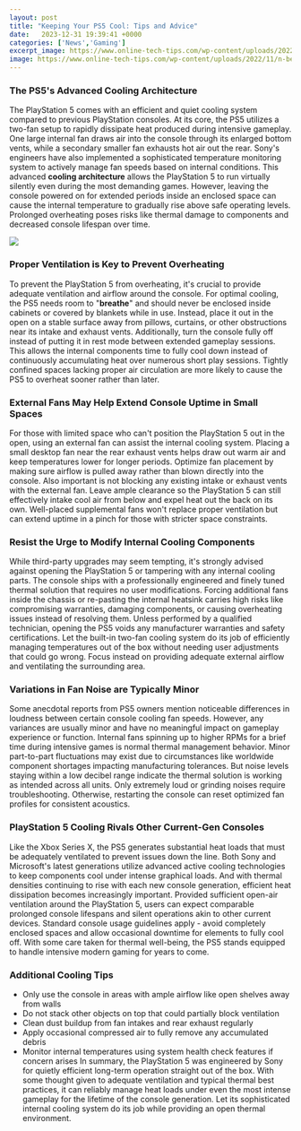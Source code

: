 ```yaml
---
layout: post
title: "Keeping Your PS5 Cool: Tips and Advice"
date:   2023-12-31 19:39:41 +0000
categories: ['News','Gaming']
excerpt_image: https://www.online-tech-tips.com/wp-content/uploads/2022/11/n-best-ps5-cooling-stands-to-prevent-overheating-2-compressed-800x800.jpg
image: https://www.online-tech-tips.com/wp-content/uploads/2022/11/n-best-ps5-cooling-stands-to-prevent-overheating-2-compressed-800x800.jpg
---
```


### The PS5's Advanced Cooling Architecture
The PlayStation 5 comes with an efficient and quiet cooling system compared to previous PlayStation consoles. At its core, the PS5 utilizes a two-fan setup to rapidly dissipate heat produced during intensive gameplay. One large internal fan draws air into the console through its enlarged bottom vents, while a secondary smaller fan exhausts hot air out the rear. Sony's engineers have also implemented a sophisticated temperature monitoring system to actively manage fan speeds based on internal conditions.
This advanced **cooling architecture** allows the PlayStation 5 to run virtually silently even during the most demanding games. However, leaving the console powered on for extended periods inside an enclosed space can cause the internal temperature to gradually rise above safe operating levels. Prolonged overheating poses risks like thermal damage to components and decreased console lifespan over time.

![](https://www.online-tech-tips.com/wp-content/uploads/2022/11/n-best-ps5-cooling-stands-to-prevent-overheating-3-compressed.jpg)
### Proper Ventilation is Key to Prevent Overheating 
To prevent the PlayStation 5 from overheating, it's crucial to provide adequate ventilation and airflow around the console. For optimal cooling, the PS5 needs room to "**breathe**" and should never be enclosed inside cabinets or covered by blankets while in use. Instead, place it out in the open on a stable surface away from pillows, curtains, or other obstructions near its intake and exhaust vents.
Additionally, turn the console fully off instead of putting it in rest mode between extended gameplay sessions. This allows the internal components time to fully cool down instead of continuously accumulating heat over numerous short play sessions. Tightly confined spaces lacking proper air circulation are more likely to cause the PS5 to overheat sooner rather than later.
### External Fans May Help Extend Console Uptime in Small Spaces
For those with limited space who can't position the PlayStation 5 out in the open, using an external fan can assist the internal cooling system. Placing a small desktop fan near the rear exhaust vents helps draw out warm air and keep temperatures lower for longer periods. Optimize fan placement by making sure airflow is pulled away rather than blown directly into the console. 
Also important is not blocking any existing intake or exhaust vents with the external fan. Leave ample clearance so the PlayStation 5 can still effectively intake cool air from below and expel heat out the back on its own. Well-placed supplemental fans won't replace proper ventilation but can extend uptime in a pinch for those with stricter space constraints.
### Resist the Urge to Modify Internal Cooling Components
While third-party upgrades may seem tempting, it's strongly advised against opening the PlayStation 5 or tampering with any internal cooling parts. The console ships with a professionally engineered and finely tuned thermal solution that requires no user modifications. Forcing additional fans inside the chassis or re-pasting the internal heatsink carries high risks like compromising warranties, damaging components, or causing overheating issues instead of resolving them. 
Unless performed by a qualified technician, opening the PS5 voids any manufacturer warranties and safety certifications. Let the built-in two-fan cooling system do its job of efficiently managing temperatures out of the box without needing user adjustments that could go wrong. Focus instead on providing adequate external airflow and ventilating the surrounding area.
### Variations in Fan Noise are Typically Minor
Some anecdotal reports from PS5 owners mention noticeable differences in loudness between certain console cooling fan speeds. However, any variances are usually minor and have no meaningful impact on gameplay experience or function. Internal fans spinning up to higher RPMs for a brief time during intensive games is normal thermal management behavior.
Minor part-to-part fluctuations may exist due to circumstances like worldwide component shortages impacting manufacturing tolerances. But noise levels staying within a low decibel range indicate the thermal solution is working as intended across all units. Only extremely loud or grinding noises require troubleshooting. Otherwise, restarting the console can reset optimized fan profiles for consistent acoustics.
### PlayStation 5 Cooling Rivals Other Current-Gen Consoles
Like the Xbox Series X, the PS5 generates substantial heat loads that must be adequately ventilated to prevent issues down the line. Both Sony and Microsoft's latest generations utilize advanced active cooling technologies to keep components cool under intense graphical loads. And with thermal densities continuing to rise with each new console generation, efficient heat dissipation becomes increasingly important.
Provided sufficient open-air ventilation around the PlayStation 5, users can expect comparable prolonged console lifespans and silent operations akin to other current devices. Standard console usage guidelines apply - avoid completely enclosed spaces and allow occasional downtime for elements to fully cool off. With some care taken for thermal well-being, the PS5 stands equipped to handle intensive modern gaming for years to come.
### Additional Cooling Tips
- Only use the console in areas with ample airflow like open shelves away from walls 
- Do not stack other objects on top that could partially block ventilation 
- Clean dust buildup from fan intakes and rear exhaust regularly
- Apply occasional compressed air to fully remove any accumulated debris
- Monitor internal temperatures using system health check features if concern arises
In summary, the PlayStation 5 was engineered by Sony for quietly efficient long-term operation straight out of the box. With some thought given to adequate ventilation and typical thermal best practices, it can reliably manage heat loads under even the most intense gameplay for the lifetime of the console generation. Let its sophisticated internal cooling system do its job while providing an open thermal environment.